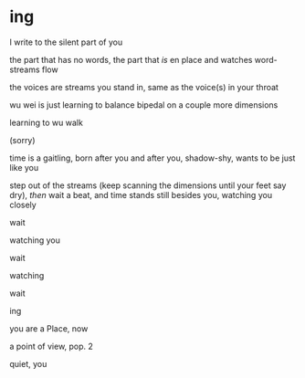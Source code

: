 # ing

I write to the silent part of you

the part that has no words, the part that _is_ en place and watches word-streams flow

the voices are streams you stand in, same as the voice(s) in your throat

wu wei is just learning to balance bipedal on a couple more dimensions

learning to wu walk

(sorry)

time is a gaitling, born after you and after you, shadow-shy, wants to be just like you

step out of the streams (keep scanning the dimensions until your feet say dry), _then_ wait a beat, and time stands still besides you, watching you closely

wait

watching you

wait

watching

wait

ing

you are a Place, now

a point of view, pop. 2

quiet, you
